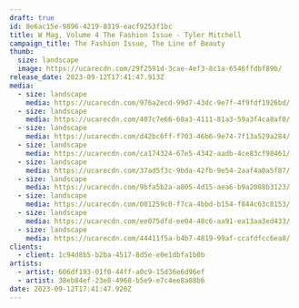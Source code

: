 ```yaml
---
draft: true
id: 8e6ac15e-9896-4219-8319-eacf9253f1bc
title: W Mag, Volume 4 The Fashion Issue - Tyler Mitchell
campaign_title: The Fashion Issue, The Line of Beauty
thumb:
  size: landscape
  image: https://ucarecdn.com/29f2591d-3cae-4ef3-8c1a-6546ffdbf89b/
release_date: 2023-09-12T17:41:47.913Z
media:
  - size: landscape
    media: https://ucarecdn.com/976a2ecd-99d7-43dc-9e7f-4f9fdf1926bd/
  - size: landscape
    media: https://ucarecdn.com/407c7e66-60a3-4111-81a3-59a3f4ca8af0/
  - size: landscape
    media: https://ucarecdn.com/d42bc6ff-f703-46b6-9e74-7f13a529a284/
  - size: landscape
    media: https://ucarecdn.com/ca174324-67e5-4342-aadb-4ce83cf98461/
  - size: landscape
    media: https://ucarecdn.com/37ad5f3c-9bda-42fb-9e54-2aaf4a0a5f87/
  - size: landscape
    media: https://ucarecdn.com/9bfa5b2a-a805-4d15-aea6-b9a2088b3123/
  - size: landscape
    media: https://ucarecdn.com/001259c0-f7ca-4bbd-b154-f844c63c8153/
  - size: landscape
    media: https://ucarecdn.com/ee075dfd-ee04-48c6-aa91-ea13aa3ed433/
  - size: landscape
    media: https://ucarecdn.com/44411f5a-b4b7-4819-99af-ccafdfcc6ea0/
clients:
  - client: 1c94d8b5-b2ba-4517-8d5e-e0e1dbfa1b0b
artists:
  - artist: 606df193-01f0-44ff-a0c9-15d36e6d96ef
  - artist: 38eb84ef-23e8-4968-b5e9-e7c4ee8a08b6
date: 2023-09-12T17:41:47.920Z
---
```

